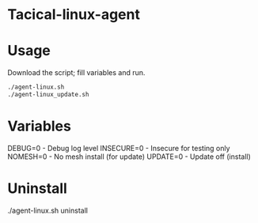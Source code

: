# Tacical-linux-agent

# Usage
Download the script; fill variables and run. 

```bash
./agent-linux.sh
./agent-linux_update.sh
```
# Variables
DEBUG=0 - Debug log level
INSECURE=0 - Insecure for testing only
NOMESH=0 - No mesh install (for update)
UPDATE=0 - Update off (install)

# Uninstall
./agent-linux.sh uninstall

